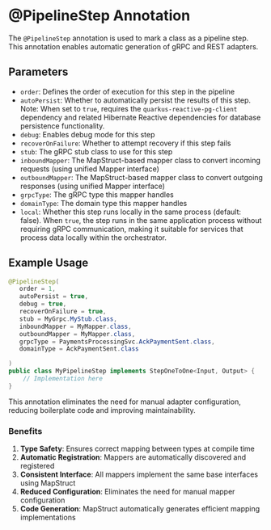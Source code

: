 # @PipelineStep Annotation

The `@PipelineStep` annotation is used to mark a class as a pipeline step. This annotation enables automatic generation of gRPC and REST adapters.

## Parameters

- `order`: Defines the order of execution for this step in the pipeline
- `autoPersist`: Whether to automatically persist the results of this step. Note: When set to `true`, requires the `quarkus-reactive-pg-client` dependency and related Hibernate Reactive dependencies for database persistence functionality.
- `debug`: Enables debug mode for this step
- `recoverOnFailure`: Whether to attempt recovery if this step fails
- `stub`: The gRPC stub class to use for this step
- `inboundMapper`: The MapStruct-based mapper class to convert incoming requests (using unified Mapper interface)
- `outboundMapper`: The MapStruct-based mapper class to convert outgoing responses (using unified Mapper interface)
- `grpcType`: The gRPC type this mapper handles
- `domainType`: The domain type this mapper handles
- `local`: Whether this step runs locally in the same process (default: false). When `true`, the step runs in the same application process without requiring gRPC communication, making it suitable for services that process data locally within the orchestrator.

## Example Usage

```java
@PipelineStep(
   order = 1,
   autoPersist = true,
   debug = true,
   recoverOnFailure = true,
   stub = MyGrpc.MyStub.class,
   inboundMapper = MyMapper.class,
   outboundMapper = MyMapper.class,
   grpcType = PaymentsProcessingSvc.AckPaymentSent.class,
   domainType = AckPaymentSent.class

)
public class MyPipelineStep implements StepOneToOne<Input, Output> {
    // Implementation here
}
```

This annotation eliminates the need for manual adapter configuration, reducing boilerplate code and improving maintainability.

### Benefits

1. **Type Safety**: Ensures correct mapping between types at compile time
2. **Automatic Registration**: Mappers are automatically discovered and registered
3. **Consistent Interface**: All mappers implement the same base interfaces using MapStruct
4. **Reduced Configuration**: Eliminates the need for manual mapper configuration
5. **Code Generation**: MapStruct automatically generates efficient mapping implementations